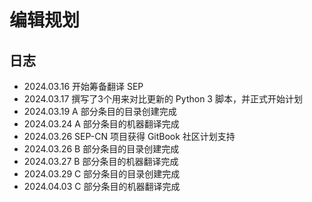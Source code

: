 # 编辑规划

## 日志

- 2024.03.16 开始筹备翻译 SEP
- 2024.03.17 撰写了3个用来对比更新的 Python 3 脚本，并正式开始计划
- 2024.03.19 A 部分条目的目录创建完成
- 2024.03.24 A 部分条目的机器翻译完成
- 2024.03.26 SEP-CN 项目获得 GitBook 社区计划支持
- 2024.03.26 B 部分条目的目录创建完成
- 2024.03.27 B 部分条目的机器翻译完成
- 2024.03.29 C 部分条目的目录创建完成
- 2024.04.03 C 部分条目的机器翻译完成
